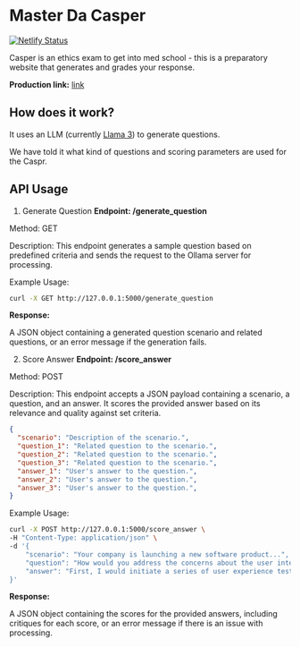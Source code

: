 # Master Da Casper

[![Netlify Status](https://api.netlify.com/api/v1/badges/e3d802b6-d5b5-42f7-bd6d-87b170bddfa4/deploy-status)](https://app.netlify.com/sites/prep4casper/deploys)

Casper is an ethics exam to get into med school - this is a preparatory website that generates and grades your response.


**Production link:** [link](https://prep4casper.netlify.app/)
## How does it work?

It uses an LLM (currently [Llama 3](https://llama.meta.com/llama3/)) to generate questions. 

We have told it what kind of questions and scoring parameters are used for the Caspr. 

## API Usage

1. Generate Question
**Endpoint: /generate_question**

Method: GET

Description: This endpoint generates a sample question based on predefined criteria and sends the request to the Ollama server for processing.

Example Usage: 
```bash
curl -X GET http://127.0.0.1:5000/generate_question
```

**Response:**

A JSON object containing a generated question scenario and related questions, or an error message if the generation fails.

2. Score Answer
**Endpoint: /score_answer**

Method: POST

Description: This endpoint accepts a JSON payload containing a scenario, a question, and an answer. It scores the provided answer based on its relevance and quality against set criteria.


```json
{
  "scenario": "Description of the scenario.",
  "question_1": "Related question to the scenario.",
  "question_2": "Related question to the scenario.",
  "question_3": "Related question to the scenario.",
  "answer_1": "User's answer to the question.",
  "answer_2": "User's answer to the question.",
  "answer_3": "User's answer to the question.",
}
```

Example Usage:
```bash
curl -X POST http://127.0.0.1:5000/score_answer \
-H "Content-Type: application/json" \
-d '{
    "scenario": "Your company is launching a new software product...",
    "question": "How would you address the concerns about the user interface...",
    "answer": "First, I would initiate a series of user experience tests..."
}'
```

**Response:**

A JSON object containing the scores for the provided answers, including critiques for each score, or an error message if there is an issue with processing.






